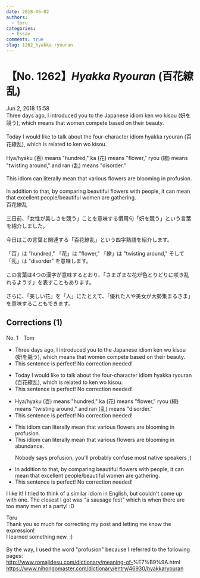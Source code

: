 ```yaml
---
date: 2018-06-02
authors:
  - toru
categories:
  - Essay
comments: true
slug: 1262_hyakka-ryouran
---
```


# 【No. 1262】<strong><em>Hyakka Ryouran</strong></em> (百花繚乱)
<div class="date">Jun 2, 2018 15:58</div>
<div id="post"><div id="body_show_ori">
Three days ago, I introduced you to the Japanese idiom ken wo kisou (妍を競う), which means that women compete based on their beauty.<br/><br/>Today I would like to talk about the four-character idiom hyakka ryouran (百花繚乱), which is related to ken wo kisou.<br/><br/>Hya/hyaku (百) means "hundred," ka (花) means "flower," ryou (繚) means "twisting around," and ran (乱) means "disorder."<br/><br/>This idiom can literally mean that various flowers are blooming in profusion.<br/><br/>In addition to that, by comparing beautiful flowers with people, it can mean that excellent people/beautiful women are gathering.
</div></div>

<!-- more -->

<div id="post_ja"><div id="body_show_mo">
百花繚乱<br/><br/>三日前、「女性が美しさを競う」ことを意味する慣用句「妍を競う」という言葉を紹介しました。<br/><br/>今日はこの言葉と関連する「百花繚乱」という四字熟語を紹介します。<br/><br/>「百」は "hundred," 「花」は "flower," 「繚」は "twisting around," そして「乱」は "disorder" を意味します。<br/><br/>この言葉は4つの漢字が意味するとおり、「さまざまな花が色とりどりに咲き乱れるようす」を表すこともあります。<br/><br/>さらに、「美しい花」を「人」にたとえて、「優れた人や美女が大勢集まるさま」を意味することもできます。
</div></div>

## Corrections (1)
<div id="block"><div class="first_name"> No. 1　<span class="just_name">Tom</span></div><div id="block2">
<ul class="correction_field">
<li class="incorrect">Three days ago, I introduced you to the Japanese idiom ken wo kisou (妍を競う), which means that women compete based on their beauty.</li>
<li class="corrected perfect">This sentence is perfect! No correction needed!</li>
</ul>
<ul class="correction_field">
<li class="incorrect">Today I would like to talk about the four-character idiom hyakka ryouran (百花繚乱), which is related to ken wo kisou.</li>
<li class="corrected perfect">This sentence is perfect! No correction needed!</li>
</ul>
<ul class="correction_field">
<li class="incorrect">Hya/hyaku (百) means "hundred," ka (花) means "flower," ryou (繚) means "twisting around," and ran (乱) means "disorder."</li>
<li class="corrected perfect">This sentence is perfect! No correction needed!</li>
</ul>
<ul class="correction_field">
<li class="incorrect">This idiom can literally mean that various flowers are blooming in profusion.</li>
<li class="corrected correct">
This idiom can literally mean that various flowers are blooming in <span class="f_blue">abundance</span>.
<p class="correction_comment">Nobody says profusion, you'll probably confuse most native speakers ;)</p>
</li>
</ul>
<ul class="correction_field">
<li class="incorrect">In addition to that, by comparing beautiful flowers with people, it can mean that excellent people/beautiful women are gathering.</li>
<li class="corrected perfect">This sentence is perfect! No correction needed!</li>
</ul>
<p class="comment_small">
 I like it! I tried to think of a similar idiom in English, but couldn't come up with one. The closest I got was "a sausage fest" which is when there are too many men at a party! :D
</p>

</div><div class="name"><span class="just_name">Toru</span><br>
Thank you so much for correcting my post and letting me know the expression!<br/>I learned something new. :)<br/><br/>By the way, I used the word "profusion" because I referred to the following pages:<br/><a href="http://www.romajidesu.com/dictionary/meaning-of-" target="_blank">http://www.romajidesu.com/dictionary/meaning-of-</a>%E7%B9%9A.html<br/><a href="https://www.nihongomaster.com/dictionary/entry/46930/hyakkaryouran" target="_blank">https://www.nihongomaster.com/dictionary/entry/46930/hyakkaryouran</a>
</div>
</div>
